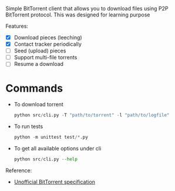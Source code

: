 Simple BitTorrent client that allows you to download files using P2P BitTorrent protocol.
This was designed for learning purpose

Features:
- [x] Download pieces (leeching)
- [x] Contact tracker periodically
- [ ] Seed (upload) pieces
- [ ] Support multi-file torrents
- [ ] Resume a download

# Commands
- To download torrent
    ```python
    python src/cli.py -T "path/to/torrent" -l "path/to/logfile"
    ```
- To run tests
    ```python
    python -m unittest test/*.py
    ```
- To get all available options under cli
    ```python
    python src/cli.py --help
    ```

Reference:
- [Unofficial BitTorrent specification](https://wiki.theory.org/BitTorrentSpecification)